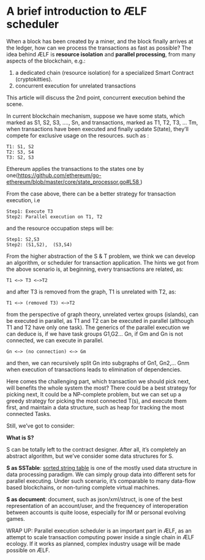 # A brief introduction to ÆLF scheduler

When a block has been created by a miner, and the block finally arrives at the ledger, how can we process the transactions as fast as possible? The idea behind ÆLF is **resource isolation** and **parallel processing**, from many aspects of the blockchain, e.g.:

1.	a dedicated chain (resource isolation) for a specialized Smart Contract (cryptokitties).
2.	concurrent execution for unrelated transactions

This article will discuss the 2nd point, concurrent execution behind the scene.

In current blockchain mechanism, suppose we have some stats, which marked as S1, S2, S3, …., Sn, and transactions, marked as T1, T2, T3, … Tm, when transactions have been executed and finally update S(tate), they’ll compete for exclusive usage on the resources.
such as :

```
T1: S1, S2
T2: S3, S4
T3: S2, S3
```

Ethereum applies the transactions to the states one by one(https://github.com/ethereum/go-ethereum/blob/master/core/state_processor.go#L58 )

From the case above, there can be a better strategy for transaction execution, i.e

```
Step1: Execute T3 
Step2: Parallel execution on T1, T2
```

and the resource occupation steps will be:

```
Step1: S2,S3
Step2: (S1,S2),  (S3,S4)
```

From the higher abstraction of the S & T problem, we think we can develop an algorithm, or scheduler for transaction application.
The hints we got from the above scenario is, at beginning, every transactions are related, as:

`T1 <—> T3 <—>T2`

and after T3 is removed from the graph, T1 is unrelated with T2, as:

`T1 <—> (removed T3) <—>T2`

from the perspective of graph theory, unrelated vertex groups (islands), can be executed in parallel, as T1 and T2 can be executed in parallel (although T1 and T2 have only one task). The generics of the parallel execution we can deduce is, if we have task groups G1,G2… Gn, if Gm and Gn is not connected, we can execute in parallel.

`Gn <—> (no connection) <—> Gm`

and then, we can recursively split Gn into subgraphs of Gn1, Gn2,… Gnm when execution of transactions leads to elimination of dependencies.

Here comes the challenging part, which transaction we should pick next, will benefits the whole system the most? There could be a best strategy for picking next, It could be a NP-complete problem, but we can set up a greedy strategy for picking the most connected T(s), and execute them first, and maintain a data structure, such as heap for tracking the most connected Tasks.

Still, we’ve got to consider:

**What is S?**

S can be totally left to the contract designer. After all, it’s completely an abstract algorithm, but we’ve consider some data structures for S.

**S as SSTable**: [sorted string table](https://en.wikipedia.org/wiki/Bigtable) is one of the mostly used data structure in data processing paradigm. We can simply group data into different sets for parallel executing. Under such scenario, it’s comparable to many data-flow based blockchains, or non-turing complete virtual machines.

**S as document**: document, such as json/xml/struct, is one of the best representation of an account/user, and the frequencey of interoperation between accounts is quite loose, especially for IM or personal evolving games.

WRAP UP: Parallel execution scheduler is an important part in ÆLF, as an attempt to scale transaction computing power inside a single chain in ÆLF ecology. If it works as planned, complex industry usage will be made possible on ÆLF.


